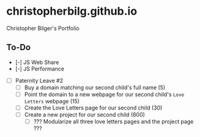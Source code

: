 # christopherbilg.github.io

Christopher Bilger's Portfolio

## To-Do

- [-] JS Web Share
- [-] JS Performance
- [ ] Paternity Leave #2
  - [ ] Buy a domain matching our second child's full name (5)
  - [ ] Point the domain to a new webpage for our second child's `Love Letters` webpage (15)
  - [ ] Create the Love Letters page for our second child (30)
  - [ ] Create a new project for our second child (600)
    - [ ] ??? Modularize all three love letters pages and the project page ???
